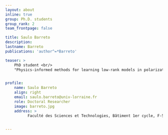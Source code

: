 ```yaml
---
layout: about
inline: true
group: Ph.D. students
group_rank: 2
team_frontpage: false

title: Saulo Barreto
description: 
lastname: Barreto
publications: 'author^=*Barreto'

teaser: >
    PhD student <br/>
    "Physics-informed methods for learning low-rank models in polarization imaging. Application to cancer cell detection in bio-imaging"


profile:
    name: Saulo Barreto
    align: right
    email: saulo.barreto@univ-lorraine.fr
    role: Doctoral Researcher
    image: barreto.jpg
    address: >
          Faculté des Sciences et Technologies, Bâtiment 1er cycle, F-54000 Nancy, Office 428

   
---
```

